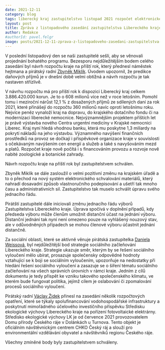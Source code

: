 ```yaml
---
date: 2021-12-11
category: blog
tags: liberecký kraj zastupitelstvo listopad 2021 rozpočet elektronické schvalování
layout: post
title: Zpráva z listopadového zasedání zastupitelstva Libereckého kraje
author: Redakce
#authorId: pavel.felgr
image: posts/2021-12-11-zprava-z-listopadoveho-zasedani-zastupitelstva-libereckeho-kraje.jpg
---
```


V poslední listopadový den se naši zastupitelé sešli, aby se věnovali projednání bohatého programu. Bezesporu nejdůležitějším bodem celého zasedání byl návrh rozpočtu kraje na příští rok, který přednesl náměstek hejtmana a pirátský radní [Zbyněk Miklík](/lide/zbynek-miklik). Úvodem upozornil, že predikce daňových příjmů je v dnešní době velmi obtížná a návrh rozpočtu je tak nastaven střízlivě.

V návrhu rozpočtu má pro příští rok k dispozici Liberecký kraj celkem 3.886.420.000 korun. Je to o 608 milionů více než v roce letošním. Pomohl tomu i meziroční nárůst 12,1 % z dosažených příjmů ze sdílených daní za rok 2021, které přinášejí do rozpočtu 360 milionů navíc oproti letošnímu roku. Nejvíce peněz vynaloží kraj na dopravu, do krajského dotačního fondu či na modernizaci liberecké nemocnice. Nejvýznamnějším projektem příštích let je právě výstavba nového Centra urgentní medicíny v Krajské nemocnici Liberec. Kraj nyní hledá vhodnou banku, která mu poskytne 1,3 miliardy na pokrytí nákladů na jeho výstavbu. Významného navýšení finančních prostředků na provoz se dočkají i příspěvkové organizace kraje v souvislosti s očekávaným navýšením cen energií a služeb a také s navyšováním mezd a platů. Rozpočet kraje nově počítá i s financováním provozu a rozvoje nově nabité zoologické a botanické zahrady.

Návrh rozpočtu kraje na příští rok byl zastupitelstvem schválen.

Zbyněk Miklík se dále zasloužil o velmi pozitivní změnu na krajském úřadě a to o přechod na nový systém elektronického schvalování materiálů, který nahradí dosavadní způsob vlastnoručního podepisování a ušetří tak mnoho času a administrativních sil. Zastupitelstvo tak muselo schválit úpravu svého jednacího řádu.

Pirátští zastupitelé dále iniciovali změnu jednacího řádu výborů Zastupitelstva Libereckého kraje. Úprava spočívá v doplnění případů, kdy předseda výboru může členům umožnit distanční účast na jednání výboru. Distanční jednání tak nyní není omezeno pouze na vyhlášený nouzový stav, ale v odůvodněných případech se mohou členové výboru účastnit jednání distančně.

Za sociální oblasti, které se aktivně věnuje pirátská zastupitelka [Daniela Weissová](/lide/daniela-weissova), byl nejdůležitější bod strategie sociálního začleňování Libereckého kraje. Strategie ukazuje směr, kterým by se řešení sociálního vyloučení mělo ubírat, prosazuje společensky odpovědné hodnoty vztahující se k boji se sociálním vyloučením, upozorňuje na nedostatky při hledání řešení sociálního vyloučení a zasazuje se o šíření tématu sociálního začleňování na všech správních úrovních v rámci kraje. Jedním z cílů dokumentu je tedy přispět ke vzniku takového společenského klimatu, ve kterém bude fungovat politika, jejímž cílem je oslabování či zpomalování procesů sociálního vyloučení.

Pirátský radní [Václav Židek](/lide/vaclav-zidek) přinesl na zasedání několik rozpočtových opatření, které se týkaly spolufinancování vodohospodářské infrastruktury a poskytnutí mimořádného účelového investičního příspěvku Středisku ekologické výchovy Libereckého kraje na pořízení fotovoltaické elektrárny. Středisko ekologické výchovy LK je od července 2021 provozovatelem Domu přírody Českého ráje v Dolánkách u Turnova. Tento objekt je oficiálním návštěvnickým centrem CHKO Český ráj a slouží pro environmentální vzdělávání obyvatel a návštěvníků regionu Českého ráje.

Všechny zmíněné body byly zastupitelstvem schváleny.
